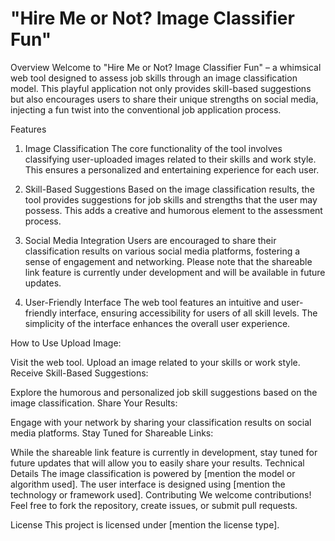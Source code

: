 # **"Hire Me or Not? Image Classifier Fun"**
Overview
Welcome to "Hire Me or Not? Image Classifier Fun" – a whimsical web tool designed to assess job skills through an image classification model. This playful application not only provides skill-based suggestions but also encourages users to share their unique strengths on social media, injecting a fun twist into the conventional job application process.

Features
1. Image Classification
The core functionality of the tool involves classifying user-uploaded images related to their skills and work style. This ensures a personalized and entertaining experience for each user.

2. Skill-Based Suggestions
Based on the image classification results, the tool provides suggestions for job skills and strengths that the user may possess. This adds a creative and humorous element to the assessment process.

3. Social Media Integration
Users are encouraged to share their classification results on various social media platforms, fostering a sense of engagement and networking. Please note that the shareable link feature is currently under development and will be available in future updates.

4. User-Friendly Interface
The web tool features an intuitive and user-friendly interface, ensuring accessibility for users of all skill levels. The simplicity of the interface enhances the overall user experience.

How to Use
Upload Image:

Visit the web tool.
Upload an image related to your skills or work style.
Receive Skill-Based Suggestions:

Explore the humorous and personalized job skill suggestions based on the image classification.
Share Your Results:

Engage with your network by sharing your classification results on social media platforms.
Stay Tuned for Shareable Links:

While the shareable link feature is currently in development, stay tuned for future updates that will allow you to easily share your results.
Technical Details
The image classification is powered by [mention the model or algorithm used].
The user interface is designed using [mention the technology or framework used].
Contributing
We welcome contributions! Feel free to fork the repository, create issues, or submit pull requests.

License
This project is licensed under [mention the license type].
